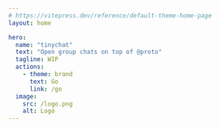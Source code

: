 ```yaml
---
# https://vitepress.dev/reference/default-theme-home-page
layout: home

hero:
  name: "tinychat"
  text: "Open group chats on top of @proto"
  tagline: WIP
  actions:
    - theme: brand
      text: Go
      link: /go
  image:
    src: /logo.png
    alt: Logo
---
```


